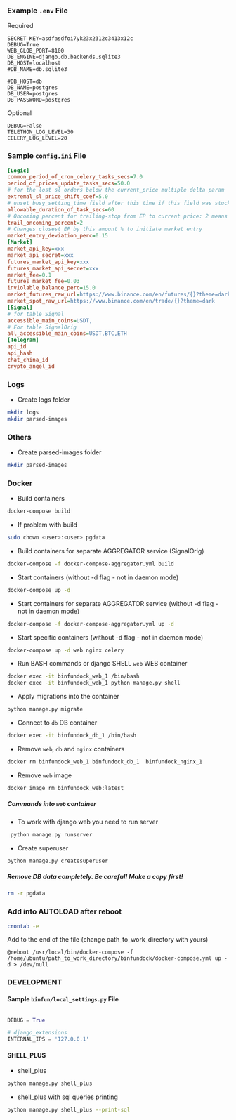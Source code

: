 ### Example `.env` File
Required
```dotenv
SECRET_KEY=asdfasdfoi7yk23x2312c3413x12c
DEBUG=True
WEB_GLOB_PORT=8100
DB_ENGINE=django.db.backends.sqlite3
DB_HOST=localhost
#DB_NAME=db.sqlite3

#DB_HOST=db
DB_NAME=postgres
DB_USER=postgres
DB_PASSWORD=postgres
```
Optional
```dotenv
DEBUG=False
TELETHON_LOG_LEVEL=30
CELERY_LOG_LEVEL=20
```

### Sample `config.ini` File

```ini
[Logic]
common_period_of_cron_celery_tasks_secs=7.0
period_of_prices_update_tasks_secs=50.0
# for the lost sl orders below the current_price multiple delta param
extremal_sl_price_shift_coef=5.0
# unset busy_setting_time field after this time if this field was stuck
allowable_duration_of_task_secs=60
# Oncoming percent for trailing-stop from EP to current price: 2 means 50%, 3.7 means 76.92%
trail_oncoming_percent=2
# Changes closest EP by this amount % to initiate market entry
market_entry_deviation_perc=0.15
[Market]
market_api_key=xxx
market_api_secret=xxx
futures_market_api_key=xxx
futures_market_api_secret=xxx
market_fee=0.1
futures_market_fee=0.03
inviolable_balance_perc=15.0
market_futures_raw_url=https://www.binance.com/en/futures/{}?theme=dark
market_spot_raw_url=https://www.binance.com/en/trade/{}?theme=dark
[Signal]
# for table Signal
accessible_main_coins=USDT,
# For table SignalOrig
all_accessible_main_coins=USDT,BTC,ETH
[Telegram]
api_id
api_hash
chat_china_id
crypto_angel_id
```

### Logs

- Create logs folder
```bash
mkdir logs
mkdir parsed-images
```

### Others

- Create parsed-images folder
```bash
mkdir parsed-images
```

### Docker 

- Build containers
```bash
docker-compose build
```
- If problem with build
```bash
sudo chown <user>:<user> pgdata
```

- Build containers for separate AGGREGATOR service (SignalOrig)
```bash
docker-compose -f docker-compose-aggregator.yml build
```

- Start containers (without -d flag - not in daemon mode)
```bash
docker-compose up -d 
```

- Start containers for separate AGGREGATOR service (without -d flag - not in daemon mode)
```bash
docker-compose -f docker-compose-aggregator.yml up -d
```

- Start specific containers (without -d flag - not in daemon mode)
```bash
docker-compose up -d web nginx celery
```

- Run BASH commands or django SHELL `web` WEB container
```bash
docker exec -it binfundock_web_1 /bin/bash
docker exec -it binfundock_web_1 python manage.py shell
```

- Apply migrations into the container
```bash
python manage.py migrate
```

- Connect to `db` DB container
```bash
docker exec -it binfundock_db_1 /bin/bash
```

- Remove `web`, `db` and `nginx` containers
```bash
docker rm binfundock_web_1 binfundock_db_1  binfundock_nginx_1
```

- Remove `web` image
```bash
docker image rm binfundock_web:latest
```


##### Commands into `web` container

- To work with django web you need to run server 
```bash
 python manage.py runserver
```

- Create superuser
```bash
python manage.py createsuperuser
```

##### Remove DB data completely. Be careful! Make a copy first! 
```bash
rm -r pgdata
```

### Add into AUTOLOAD after reboot
```bash
crontab -e
```
Add to the end of the file (change path_to_work_directory with yours)
```
@reboot /usr/local/bin/docker-compose -f /home/ubuntu/path_to_work_directory/binfundock/docker-compose.yml up -d > /dev/null
```


### DEVELOPMENT
#### Sample `binfun/local_settings.py` File

```python

DEBUG = True

# django_extensions
INTERNAL_IPS = '127.0.0.1'

```
#### SHELL_PLUS

- shell_plus
```bash
python manage.py shell_plus
```

- shell_plus with sql queries printing
```bash
python manage.py shell_plus --print-sql
```
